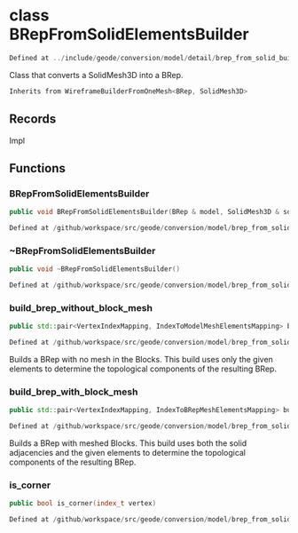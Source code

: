 # class BRepFromSolidElementsBuilder

```cpp
Defined at ../include/geode/conversion/model/detail/brep_from_solid_builder.h#25
```

 Class that converts a SolidMesh3D into a BRep.



```cpp
Inherits from WireframeBuilderFromOneMesh<BRep, SolidMesh3D>
```



## Records

Impl



## Functions

### BRepFromSolidElementsBuilder

```cpp
public void BRepFromSolidElementsBuilder(BRep & model, SolidMesh3D & solid, Span corner_vertices, Span line_edges, Span surface_facets)
```

```cpp
Defined at /github/workspace/src/geode/conversion/model/brep_from_solid_builder.cpp#553
```

### ~BRepFromSolidElementsBuilder

```cpp
public void ~BRepFromSolidElementsBuilder()
```

```cpp
Defined at /github/workspace/src/geode/conversion/model/brep_from_solid_builder.cpp#565
```

### build_brep_without_block_mesh

```cpp
public std::pair<VertexIndexMapping, IndexToModelMeshElementsMapping> build_brep_without_block_mesh()
```

```cpp
Defined at /github/workspace/src/geode/conversion/model/brep_from_solid_builder.cpp#569
```

 Builds a BRep with no mesh in the Blocks. This build uses only the given elements to determine the topological components of the resulting BRep.

### build_brep_with_block_mesh

```cpp
public std::pair<VertexIndexMapping, IndexToBRepMeshElementsMapping> build_brep_with_block_mesh()
```

```cpp
Defined at /github/workspace/src/geode/conversion/model/brep_from_solid_builder.cpp#575
```

 Builds a BRep with meshed Blocks. This build uses both the solid adjacencies and the given elements to determine the topological components of the resulting BRep.

### is_corner

```cpp
public bool is_corner(index_t vertex)
```

```cpp
Defined at /github/workspace/src/geode/conversion/model/brep_from_solid_builder.cpp#581
```



